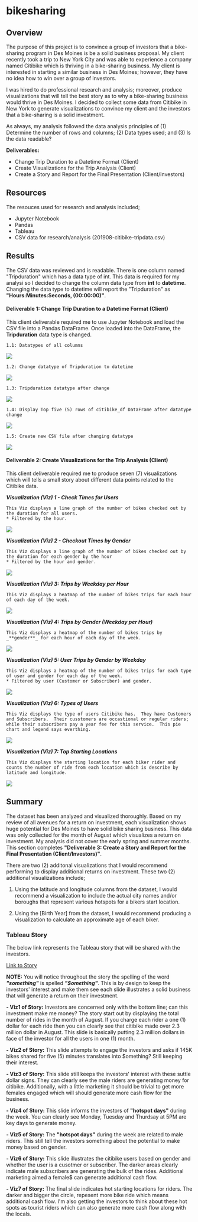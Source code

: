 # bikesharing


## Overview 
The purpose of this project is to convince a group of investors that a bike-sharing program in Des Moines is be a solid business proposal.  My client recently took a trip to New York City and was able to experience a company named Citibike which is thriving in a bike-sharing business.  My client is interested in starting a similar business in Des Moines; however, they have no idea how to win over a group of investors.  

I was hired to do professional research and analysis; moreover, produce visualizations that will tell the best story as to why a bike-sharing business would thrive in Des Moines.  I decided to collect some data from Citibike in New York to generate visualizations to convince my client and the investors that a bike-sharing is a solid investment.

As always, my analysis followed the data analysis principles of (1) Determine the number of rows and columns; (2) Data types used; and (3) Is the data readable?

__Deliverables:__
- Change Trip Duration to a Datetime Format (Client)
- Create Visualizations for the Trip Analysis (Client)
- Create a Story and Report for the Final Presentation (Client/Investors)


## Resources
The resouces used for research and analysis included;
- Jupyter Notebook
- Pandas
- Tableau
- CSV data for research/analysis (201908-citibike-tripdata.csv)


## Results
The CSV data was reviewed and is readable.  There is one column named "Tripduration" which has a data type of int.  This data is required for my analysi so I decided to change the column data type from __int__ to __datetime__.  Changing the data type to datetime will report the "Tripduration" as __"Hours:Minutes:Seconds, (00:00:00)"__.


#### Deliverable 1: Change Trip Duration to a Datetime Format (Client)

This client deliverable required me to use Jupyter Notebook and load the CSV file into a Pandas DataFrame.  Once loaded into the DataFrame, the __Tripduration__ data type is changed.
    
    
    1.1: Datatypes of all columns
    
   ![](https://github.com/SheaButta/bikesharing/blob/main/images/citibike_df_dtypes.PNG)


    1.2: Change datatype of Tripduration to datetime
    
   ![](https://github.com/SheaButta/bikesharing/blob/main/images/citibike_df_datatypechange.PNG)
    

    1.3: Tripduration datatype after change
    
   ![](https://github.com/SheaButta/bikesharing/blob/main/images/citibike_df_dtypes_AfterUpdate.PNG)


    1.4: Display Top five (5) rows of citibike_df DataFrame after datatype change
    
   ![](https://github.com/SheaButta/bikesharing/blob/main/images/citibike_df_update.PNG)


    1.5: Create new CSV file after changing datatype
    
   ![](https://github.com/SheaButta/bikesharing/blob/main/images/citibike_df_WriteNewCSV.PNG)
    

#### Deliverable 2: Create Visualizations for the Trip Analysis (Client)

This client deliverable required me to produce seven (7) visualizations which will tells a small story about different data points related to the Citibike data.


_**Visualization (Viz) 1 - Check Times for Users**_

    This Viz displays a line graph of the number of bikes checked out by the duration for all users.  
    * Filtered by the hour.

   ![](https://github.com/SheaButta/bikesharing/blob/main/images/Viz1.PNG)


_**Visualization (Viz) 2 - Checkout Times by Gender**_

    This Viz displays a line graph of the number of bikes checked out by the duration for each gender by the hour 
    * Filtered by the hour and gender.

   ![](https://github.com/SheaButta/bikesharing/blob/main/images/Viz2.PNG)


 _**Visualization (Viz) 3: Trips by Weekday per Hour**_
 
    This Viz displays a heatmap of the number of bikes trips for each hour of each day of the week.

   ![](https://github.com/SheaButta/bikesharing/blob/main/images/Viz3.PNG)
    

_**Visualization (Viz) 4: Trips by Gender (Weekday per Hour)**_
 
    This Viz displays a heatmap of the number of bikes trips by _**gender**_ for each hour of each day of the week.

   ![](https://github.com/SheaButta/bikesharing/blob/main/images/Viz4.PNG)
    

_**Visualization (Viz) 5: User Trips by Gender by Weekday**_
 
    This Viz displays a heatmap of the number of bikes trips for each type of user and gender for each day of the week.  
    * Filtered by user (Customer or Subscriber) and gender.

   ![](https://github.com/SheaButta/bikesharing/blob/main/images/Viz5.PNG)


_**Visualization (Viz) 6: Types of Users**_
 
    This Viz displays the type of users Citibike has.  They have Customers and Subscribers.  Their cusstomers are occastional or regular riders; while their subscribers pay a year fee for this service.  This pie chart and legend says everthing.

   ![](https://github.com/SheaButta/bikesharing/blob/main/images/Viz6.PNG)


_**Visualization (Viz) 7: Top Starting Locations**_
 
    This Viz displays the starting location for each biker rider and counts the number of ride from each location which is describe by latitude and longitude.
    
   ![](https://github.com/SheaButta/bikesharing/blob/main/images/Viz7.PNG)


## Summary
The dataset has been analyzed and visualized thoroughly.  Based on my review of all avenues for a return on investment, each visualization shows huge potential for Des Moines to have solid bike sharing business.  This data was only collected for the month of August which visualizes a return on investment.  My analysis did not cover the early spring and summer months.  This section completes __"Deliverable 3: Create a Story and Report for the Final Presentation (Client/Investors)"__.


There are two (2) additonal visualizations that I would recommend performing to display additional returns on investment.  These two (2) additional visualizations include;

1. Using the latitude and longitude columns from the dataset, I would recommend a visualization to include the actual city names and/or boroughs that represent various hotspots     for a bikers start location.
    
2. Using the [Birth Year] from the dataset, I would recommend producing a visualization to calculate an approximate age of each biker.


### Tableau Story

The below link represents the Tableau story that will be shared with the investors.  

[Link to Story](https://public.tableau.com/app/profile/shea.t.walker/viz/bike-sharing_16440970941270/bike-sharing?publish=yes)

__NOTE:__ You will notice throughout the story the spelling of the word _**"something"**_ is spelled _**"$omething"**_.  This is by design to keep the investors' interest and make them see each slide illustrates a solid business that will generate a return on their investment.


__- Viz1 of Story:__ Investors are concerned only with the bottom line; can this investment make me money?  The story start out by displaying the total number of rides in the month of August.  If you charge each rider a one (1) dollar for each ride then you can clearly see that citibike made over 2.3 million dollar in August.  This slide is basically putting 2.3 million dollars in face of the investor for all the users in one (1) month.


__- Viz2 of Story:__ This slide attempts to engage the investors and asks if 145K bikes shared for five (5) minutes translates into $omething?  Still keeping their interest.


__- Viz3 of Story:__ This slide still keeps the investors' interest with these suttle dollar signs. They can clearly see the male riders are generating money for citibike.  Additionally, with a little marketing it should be trivial to get more females engaged which will should generate more cash flow for the business.


__- Viz4 of Story:__ This slide informs the investors of __"hotspot days"__ during the week.  You can clearly see Monday, Tuesday and Thurdsay at 5PM are key days to generate money.


__- Viz5 of Story:__ The __"hotspot days"__ during the week are related to male riders.  This still tell the investors something about the potential to make money based on gender.


__- Viz6 of Story:__ This slide illustrates the citibike users based on gender and whether the user is a cusotmer or subscriber.  The darker areas clearly indicate male subscribers are generating the bulk of the rides.  Additional marketing aimed a female$ can generate additional cash flow.


__- Viz7 of Story:__ The final slide indicates hot starting locations for riders.  The darker and bigger the circle, repesent more bike ride which means additional cash flow.  I'm also getting the investors to think about these hot spots as tourist riders which can also generate more cash flow along with the locals.










